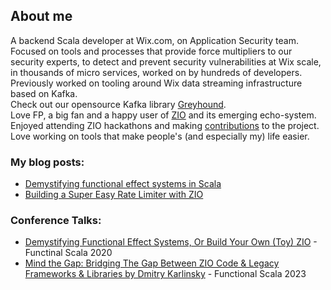 ## About me
A backend Scala developer at Wix.com, on Application Security team.
Focused on tools and processes that provide force multipliers to our security experts, to detect and prevent security vulnerabilities at Wix scale, in thousands of micro services, worked on by hundreds of developers.
Previously worked on tooling around Wix data streaming infrastructure based on Kafka.\
Check out our opensource Kafka library [Greyhound](https://github.com/wix/greyhound).\
Love FP, a big fan and a happy user of [ZIO](https://zio.dev) and its emerging echo-system. Enjoyed attending ZIO hackathons and making [contributions](https://github.com/zio/zio/pulls?q=is%3Apr+author%3Adkarlinsky+is%3Amerged) to the project.\
Love working on tools that make people's (and especially my) life easier.


### My blog posts:

* [Demystifying functional effect systems in Scala](https://medium.com/wix-engineering/demystifying-functional-effect-systems-in-scala-14419039a423)
* [Building a Super Easy Rate Limiter with ZIO](https://medium.com/wix-engineering/building-a-super-easy-rate-limiter-with-zio-88f1ccb49776)

### Conference Talks:

* [Demystifying Functional Effect Systems, Or Build Your Own (Toy) ZIO](https://www.youtube.com/watch?v=Q4OCmKRPUf8) - Functinal Scala 2020
* [Mind the Gap: Bridging The Gap Between ZIO Code & Legacy Frameworks & Libraries by Dmitry Karlinsky](https://www.youtube.com/watch?v=x-avfV_hj2w) - Functional Scala 2023 
